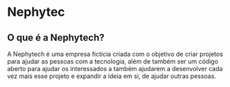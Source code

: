 # Nephytec
## O que é a Nephytech?
<div>A Nephytech é uma empresa fictícia criada com o objetivo de criar projetos para ajudar as pessoas com a tecnologia, além de também ser um código aberto para ajudar os interessados a também ajudarem a desenvolver cada vez mais esse projeto e expandir a ideia em si, de ajudar outras pessoas.</div>
